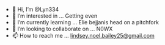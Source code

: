 - 👋 Hi, I’m @Lyn334
- 👀 I’m interested in ... Getting even
- 🌱 I’m currently learning ... Elie bejjanis head on a pitchfork
- 💞️ I’m looking to collaborate on ... N0WX
- 📫 How to reach me ... lindsey.noel.bailey25@gmail.com

<!---
Lyn334/Lyn334 is a ✨ special ✨ repository because its UNIQUE `README.md` (this file) appears on your GitHub profile.
You can click the Preview link to take a look at your changes.
--->
